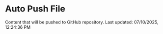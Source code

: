 # Auto Push File

Content that will be pushed to GitHub repository.
Last updated: 07/10/2025, 12:24:36 PM